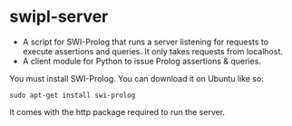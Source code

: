 swipl-server
============

-   A script for SWI-Prolog that runs a server listening for requests to execute
assertions and queries.  It only takes requests from localhost.
-   A client module for Python to issue Prolog assertions & queries.

You must install SWI-Prolog.  You can download it on Ubuntu like so:

    sudo apt-get install swi-prolog
    
It comes with the http package required to run the server.

